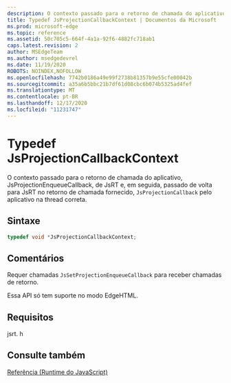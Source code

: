 ```yaml
---
description: O contexto passado para o retorno de chamada do aplicativo, JsProjectionEnqueueCallback, de JsRT e, em seguida, passado de volta para JsRT no retorno de chamada fornecido, `JsProjectionCallback` pelo aplicativo na thread correta.
title: Typedef JsProjectionCallbackContext | Documentos da Microsoft
ms.prod: microsoft-edge
ms.topic: reference
ms.assetid: 50c705c5-664f-4a1a-92f6-4882fc718ab1
caps.latest.revision: 2
author: MSEdgeTeam
ms.author: msedgedevrel
ms.date: 11/19/2020
ROBOTS: NOINDEX,NOFOLLOW
ms.openlocfilehash: 7742b0186a49e99f2738b81357b9e55cfe00042b
ms.sourcegitcommit: a35a6b5bbc21b7df61d08cbc6b074b5325ad4fef
ms.translationtype: MT
ms.contentlocale: pt-BR
ms.lasthandoff: 12/17/2020
ms.locfileid: "11231747"
---
```

# Typedef JsProjectionCallbackContext

O contexto passado para o retorno de chamada do aplicativo, JsProjectionEnqueueCallback, de JsRT e, em seguida, passado de volta para JsRT no retorno de chamada fornecido, `JsProjectionCallback` pelo aplicativo na thread correta.  
  
## Sintaxe  
  
```cpp  
typedef void *JsProjectionCallbackContext;  
```  
  
## Comentários  
 Requer chamadas `JsSetProjectionEnqueueCallback` para receber chamadas de retorno.  
  
 Essa API só tem suporte no modo EdgeHTML.  
  
## Requisitos  
 jsrt. h  
  
## Consulte também  
 [Referência (Runtime do JavaScript)](../chakra-hosting/reference-javascript-runtime.md)
